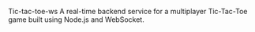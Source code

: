 Tic-tac-toe-ws
A real-time backend service for a multiplayer Tic-Tac-Toe game built using Node.js and WebSocket. 